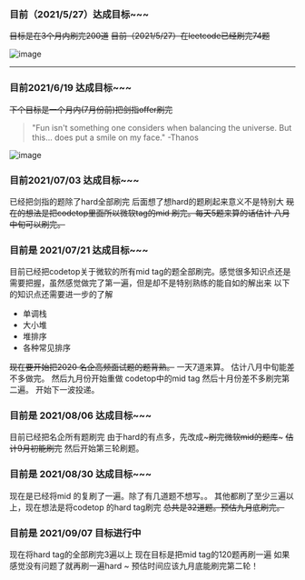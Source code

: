 ### 目前（2021/5/27）达成目标~~~
~~目标是在3个月内刷完200道~~
~~目前（2021/5/27）在leetcode已经刷完74题~~

![image](https://user-images.githubusercontent.com/84114842/119762263-f3ab3400-bedf-11eb-9d8d-2227b1387749.png)
***
### 目前2021/6/19 达成目标~~~ 
~~下个目标是一个月内(7月份前)把剑指offer刷完~~
> "Fun isn't something one considers when balancing the universe. But this... does put a smile on my face." -Thanos 

![image](https://user-images.githubusercontent.com/84114842/122631110-a21b5100-d0fb-11eb-8164-f2e9961ee7ce.png)
### 目前2021/07/03 达成目标~~~ 
已经把剑指的题除了hard全部刷完 后面想了想hard的题刷起来意义不是特别大
~~现在的想法是把codetop里面所以微软tag的mid 刷完。每天5题来算的话估计 八月中旬可以刷完。~~
### 目前是 2021/07/21 达成目标~~~ 
目前已经把codetop关于微软的所有mid tag的题全部刷完。感觉很多知识点还是需要把握，虽然感觉做完了第一遍，但是却不是特别熟练的能自如的解出来
以下的知识点还需要进一步的了解
- 单调栈
- 大小堆
- 堆排序
- 各种常见排序

~~现在要开始把2020 名企高频面试题的题背熟。~~
一天7道来算。
估计八月中旬能差不多做完。
然后九月份开始重做 codetop中的mid tag
然后十月份差不多刷完第二遍。
开始下一波投递。
### 目前是 2021/08/06 达成目标~~~ 
目前已经把名企所有题刷完
由于hard的有点多，先改成~~~刷完微软mid的题库~~~
~~估计9月初能刷完~~
然后开始第三轮刷题。
### 目前是 2021/08/30 达成目标~~~
现在是已经将mid 的复刷了一遍。除了有几道题不想写。。
其他都刷了至少三遍以上，现在想法是将codetop 的hard tag刷完
~~总共是32道题。预估九月底刷完。~~
### 目前是 2021/09/07 目标进行中
现在将hard tag的全部刷完3遍以上
现在目标是把mid tag的120题再刷一遍
如果感觉没有问题了就再刷一遍hard ~
预估时间应该九月底能刷完第二轮！
